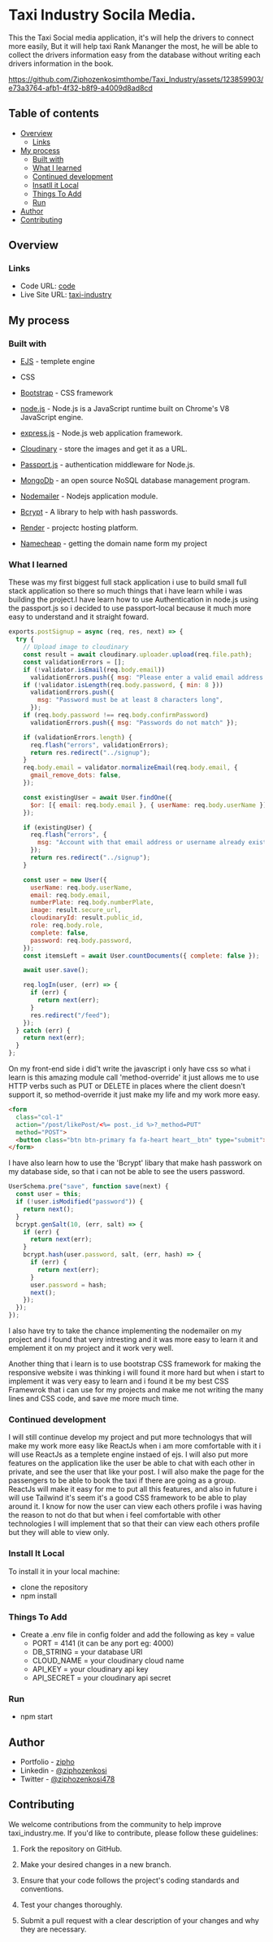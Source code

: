 # Taxi Industry Socila Media.

This the Taxi Social media application, it's will help the drivers to connect more easily, But it will help taxi Rank Mananger the most, he will be able to collect the drivers information easy from the database without writing each drivers information in the book.

https://github.com/Ziphozenkosimthombe/Taxi_Industry/assets/123859903/e73a3764-afb1-4f32-b8f9-a4009d8ad8cd

## Table of contents

- [Overview](#overview)
  - [Links](#links)
- [My process](#my-process)
  - [Built with](#built-with)
  - [What I learned](#what-i-learned)
  - [Continued development](#continued-development)
  - [Insatll it Local](#install-it-local)
  - [Things To Add](#things-to-add)
  - [Run](#run)
- [Author](#author)
- [Contributing](#contributing)

## Overview

### Links

- Code URL: [code](https://github.com/Ziphozenkosimthombe/Taxi_Industry.git)
- Live Site URL: [taxi-industry](https://taxi-industry.me)

## My process

### Built with

- [EJS](https://ejs.co/) - templete engine
- CSS
- [Bootstrap](https://getbootstrap.com/) - CSS framework
- [node.js](https://nodejs.org/) - Node.js is a JavaScript runtime built on Chrome's V8 JavaScript engine.

- [express.js](https://expressjs.com/) - Node.js web application framework.
- [Cloudinary](https://cloudinary.com/) - store the images and get it as a URL.
- [Passport.js](https://www.passportjs.org/) - authentication middleware for Node.js.
- [MongoDb](https://www.mongodb.com/) - an open source NoSQL database management program.
- [Nodemailer](https://nodemailer.com/) - Nodejs application module.
- [Bcrypt](https://bcrypt-generator.com/) - A library to help with hash passwords.
- [Render](https://render.com) - projectc hosting platform.
- [Namecheap](https://www.namecheap.com/) - getting the domain name form my project

### What I learned

These was my first biggest full stack application i use to build small full stack application so there so much things that i have learn while i was building the project.I have learn how to use Authentication in node.js using the passport.js so i decided to use passport-local because it much more easy to understand and it straight foward.

```js
exports.postSignup = async (req, res, next) => {
  try {
    // Upload image to cloudinary
    const result = await cloudinary.uploader.upload(req.file.path);
    const validationErrors = [];
    if (!validator.isEmail(req.body.email))
      validationErrors.push({ msg: "Please enter a valid email address." });
    if (!validator.isLength(req.body.password, { min: 8 }))
      validationErrors.push({
        msg: "Password must be at least 8 characters long",
      });
    if (req.body.password !== req.body.confirmPassword)
      validationErrors.push({ msg: "Passwords do not match" });

    if (validationErrors.length) {
      req.flash("errors", validationErrors);
      return res.redirect("../signup");
    }
    req.body.email = validator.normalizeEmail(req.body.email, {
      gmail_remove_dots: false,
    });

    const existingUser = await User.findOne({
      $or: [{ email: req.body.email }, { userName: req.body.userName }],
    });

    if (existingUser) {
      req.flash("errors", {
        msg: "Account with that email address or username already exists.",
      });
      return res.redirect("../signup");
    }

    const user = new User({
      userName: req.body.userName,
      email: req.body.email,
      numberPlate: req.body.numberPlate,
      image: result.secure_url,
      cloudinaryId: result.public_id,
      role: req.body.role,
      complete: false,
      password: req.body.password,
    });
    const itemsLeft = await User.countDocuments({ complete: false });

    await user.save();

    req.logIn(user, (err) => {
      if (err) {
        return next(err);
      }
      res.redirect("/feed");
    });
  } catch (err) {
    return next(err);
  }
};
```

On my front-end side i did't write the javascript i only have css so what i learn is this amazing module call 'method-override' it just allows me to use HTTP verbs such as PUT or DELETE in places where the client doesn't support it, so method-override it just make my life and my work more easy.

```html
<form
  class="col-1"
  action="/post/likePost/<%= post._id %>?_method=PUT"
  method="POST">
  <button class="btn btn-primary fa fa-heart heart__btn" type="submit"></button>
</form>
```

I have also learn how to use the 'Bcrypt' libary that make hash passwork on my database side, so that i can not be able to see the users password.

```js
UserSchema.pre("save", function save(next) {
  const user = this;
  if (!user.isModified("password")) {
    return next();
  }
  bcrypt.genSalt(10, (err, salt) => {
    if (err) {
      return next(err);
    }
    bcrypt.hash(user.password, salt, (err, hash) => {
      if (err) {
        return next(err);
      }
      user.password = hash;
      next();
    });
  });
});
```

I also have try to take the chance implementing the nodemailer on my project and i found that very intresting and it was more easy to learn it and emplement it on my project and it work very well.

Another thing that i learn is to use bootstrap CSS framework for making the responsive website i was thinking i will found it more hard but when i start to implement it was very easy to learn and i found it be my best CSS Framewrok that i can use for my projects and make me not writing the many lines and CSS code, and save me more much time.

### Continued development

I will still continue develop my project and put more technologys that will make my work more easy like ReactJs when i am more comfortable with it i will use ReactJs as a templete engine instaed of ejs. I will also put more features on the application like the user be able to chat with each other in private, and see the user that like your post. I will also make the page for the passengers to be able to book the taxi if there are going as a group. ReactJs will make it easy for me to put all this features, and also in future i will use Tailwind it's seem it's a good CSS framework to be able to play around it.
I know for now the user can view each others profile i was having the reason to not do that but when i feel comfortable with other technologies I will implement that so that their can view each others profile but they will able to view only.

### Install It Local

To install it in your local machine:

- clone the repository
- npm install

### Things To Add

- Create a .env file in config folder and add the following as key = value
  - PORT = 4141 (it can be any port eg: 4000)
  - DB_STRING = your database URI
  - CLOUD_NAME = your cloudinary cloud name
  - API_KEY = your cloudinary api key
  - API_SECRET = your cloudinary api secret

### Run

- npm start

## Author

- Portfolio - [zipho](https://zipho.netlify.app)
- Linkedin - [@ziphozenkosi](https://linkedin.com/in/ziphozenkosi)
- Twitter - [@ziphozenkosi478](https://www.twitter.com/ziphozenkosi478)

## Contributing

We welcome contributions from the community to help improve taxi_industry.me. If you'd like to contribute, please follow these guidelines:

1. Fork the repository on GitHub.

2. Make your desired changes in a new branch.

3. Ensure that your code follows the project's coding standards and conventions.

4. Test your changes thoroughly.

5. Submit a pull request with a clear description of your changes and why they are necessary.
